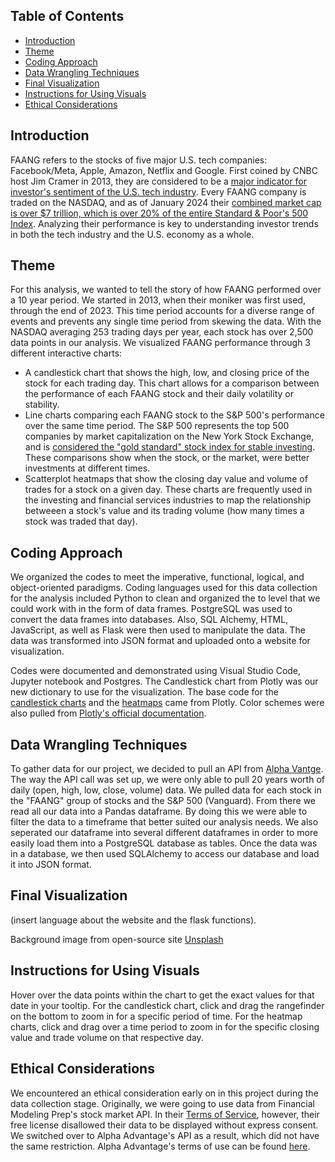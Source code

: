 ## Table of Contents
- [Introduction](#introduction)  
- [Theme](#theme)
- [Coding Approach](#coding-approach) 
- [Data Wrangling Techniques](#data-wrangling-techniques)
- [Final Visualization](#final-visualization)
- [Instructions for Using Visuals](#instructions-for-using-visuals)
- [Ethical Considerations](#ethical-considerations)

## Introduction
FAANG refers to the stocks of five major U.S. tech companies: Facebook/Meta, Apple, Amazon, Netflix and Google. First coined by CNBC host Jim Cramer in 2013, they are considered to be a [major indicator for investor's sentiment of the U.S. tech industry](https://www.investopedia.com/terms/f/faang-stocks.asp#:~:text=Key%20Takeaways%201%20FAANG%20is%20an%20acronym%20referring,the%20largest%20companies%20in%20the%20world.%20More%20items). Every FAANG company is traded on the NASDAQ, and as of January 2024 their [combined market cap is over $7 trillion, which is over 20% of the entire Standard & Poor's 500 Index](https://www.techopedia.com/definition/faang-stocks). Analyzing their performance is key to understanding investor trends in both the tech industry and the U.S. economy as a whole. 

## Theme
For this analysis, we wanted to tell the story of how FAANG performed over a 10 year period. We started in 2013, when their moniker was first used, through the end of 2023. This time period accounts for a diverse range of events and prevents any single time period from skewing the data. With the NASDAQ averaging 253 trading days per year, each stock has over 2,500 data points in our analysis. We visualized FAANG performance through 3 different interactive charts:
- A candlestick chart that shows the high, low, and closing price of the stock for each trading day. This chart allows for a comparison between the performance of each FAANG stock and their daily volatility or stability.
- Line charts comparing each FAANG stock to the S&P 500's performance over the same time period. The S&P 500 represents the top 500 companies by market capitalization on the New York Stock Exchange, and is [considered the "gold standard" stock index for stable investing](https://www.investing.com/academy/trading/what-is-the-sp-500/). These comparisons show when the stock, or the market, were better investments at different times.
- Scatterplot heatmaps that show the closing day value and volume of trades for a stock on a given day. These charts are frequently used in the investing and financial services industries to map the relationship betweeen a stock's value and its trading volume (how many times a stock was traded that day). 

## Coding Approach
We organized the codes to meet the imperative, functional, logical, and object-oriented paradigms. Coding languages used for this data collection for the analysis included Python to clean and organized the to level that we could work with in the form of data frames. PostgreSQL was used to convert the data frames into databases. Also, SQL Alchemy, HTML, JavaScript, as well as Flask were then used to manipulate the data. The data was transformed into JSON format and uploaded onto a website for visualization.

Codes were documented and demonstrated using Visual Studio Code, Jupyter notebook and Postgres. The Candlestick chart from Plotly was our new dictionary to use for the visualization. The base code for the [candlestick charts](https://plotly.com/python/candlestick-charts) and the [heatmaps](https://plotly.com/python/heatmaps/) came from Plotly. Color schemes were also pulled from [Plotly's official documentation](https://plotly.com/python/builtin-colorscales).

## Data Wrangling Techniques
To gather data for our project, we decided to pull an API from [Alpha Vantge](https://www.alphavantage.co/documentation/). The way the API call was set up, we were only able to pull 20 years worth of daily (open, high, low, close, volume) data. We pulled data for each stock in the "FAANG" group of stocks and the S&P 500 (Vanguard). From there we read all our data into a Pandas dataframe. By doing this we were able to filter the data to a timeframe that better suited our analysis needs. We also seperated our dataframe into several different dataframes in order to more easily load them into a PostgreSQL database as tables. Once the data was in a database, we then used SQLAlchemy to access our database and load it into JSON format.

## Final Visualization
(insert language about the website and the flask functions). 

Background image from open-source site [Unsplash](https://unsplash.com/)

## Instructions for Using Visuals
Hover over the data points within the chart to get the exact values for that date in your tooltip. For the candlestick chart, click and drag the rangefinder on the bottom to zoom in for a specific period of time. For the heatmap charts, click and drag over a time period to zoom in for the specific closing value and trade volume on that respective day.


## Ethical Considerations
We encountered an ethical consideration early on in this project during the data collection stage. Originally, we were going to use data from Financial Modeling Prep's stock market API. In their [Terms of Service](https://site.financialmodelingprep.com/terms-of-service), however, their free license disallowed their data to be displayed without express consent. We switched over to Alpha Advantage's API as a result, which did not have the same restriction. Alpha Advantage's terms of use can be found [here](https://www.alphavantage.co/support/#support). 
